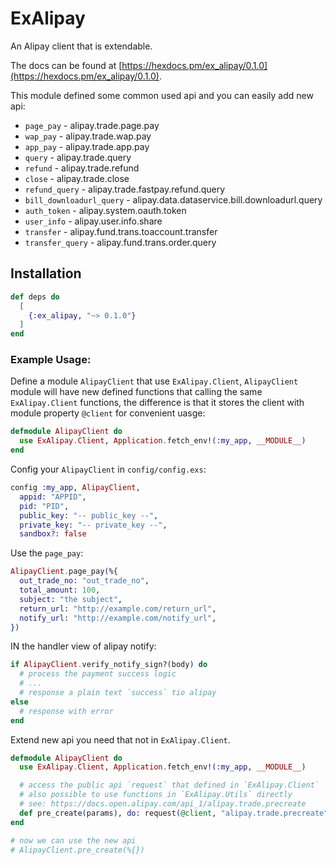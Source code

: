 # ExAlipay

An Alipay client that is extendable.

The docs can be found at [https://hexdocs.pm/ex_alipay/0.1.0](https://hexdocs.pm/ex_alipay/0.1.0).

This module defined some common used api and you can easily add new api:
  * `page_pay` - alipay.trade.page.pay
  * `wap_pay` - alipay.trade.wap.pay
  * `app_pay` - alipay.trade.app.pay
  * `query` - alipay.trade.query
  * `refund` - alipay.trade.refund
  * `close` - alipay.trade.close
  * `refund_query` - alipay.trade.fastpay.refund.query
  * `bill_downloadurl_query` - alipay.data.dataservice.bill.downloadurl.query
  * `auth_token` - alipay.system.oauth.token
  * `user_info` - alipay.user.info.share
  * `transfer` - alipay.fund.trans.toaccount.transfer
  * `transfer_query` - alipay.fund.trans.order.query

## Installation

```elixir
def deps do
  [
    {:ex_alipay, "~> 0.1.0"}
  ]
end
```

### Example Usage:

Define a module `AlipayClient` that use `ExAlipay.Client`,
`AlipayClient` module will have new defined functions that calling
the same `ExAlipay.Client` functions, the difference is that it stores
the client with module property `@client` for convenient uasge:

```elixir
defmodule AlipayClient do
  use ExAlipay.Client, Application.fetch_env!(:my_app, __MODULE__)
end
```

Config your `AlipayClient` in `config/config.exs`:

```elixir
config :my_app, AlipayClient,
  appid: "APPID",
  pid: "PID",
  public_key: "-- public_key --",
  private_key: "-- private_key --",
  sandbox?: false
```

Use the `page_pay`:

```elixir
AlipayClient.page_pay(%{
  out_trade_no: "out_trade_no",
  total_amount: 100,
  subject: "the subject",
  return_url: "http://example.com/return_url",
  notify_url: "http://example.com/notify_url",
})
```

IN the handler view of alipay notify:

```elixir
if AlipayClient.verify_notify_sign?(body) do
  # process the payment success logic
  # ...
  # response a plain text `success` tio alipay
else
  # response with error
end
```

Extend new api you need that not in `ExAlipay.Client`.

```elixir
defmodule AlipayClient do
  use ExAlipay.Client, Application.fetch_env!(:my_app, __MODULE__)

  # access the public api `request` that defined in `ExAlipay.Client`
  # also possible to use functions in `ExAlipay.Utils` directly
  # see: https://docs.open.alipay.com/api_1/alipay.trade.precreate
  def pre_create(params), do: request(@client, "alipay.trade.precreate", params)
end

# now we can use the new api
# AlipayClient.pre_create(%{})
```
